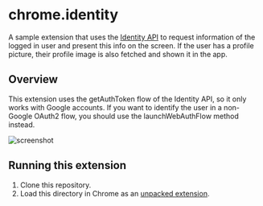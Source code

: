 # chrome.identity

A sample extension that uses the
[Identity API](https://developer.chrome.com/apps/identity.html) to
request information of the logged in user and present this info on the screen.
If the user has a profile picture, their profile image is also fetched and
shown it in the app.

## Overview

This extension uses the getAuthToken flow of the Identity API, so it only
works with Google accounts. If you want to identify the user in a non-Google
OAuth2 flow, you should use the launchWebAuthFlow method instead.

![screenshot](/apps/samples/identity/assets/screenshot_1280_800.png)

## Running this extension

1. Clone this repository.
2. Load this directory in Chrome as an [unpacked extension](https://developer.chrome.com/docs/extensions/mv3/getstarted/development-basics/#load-unpacked).
